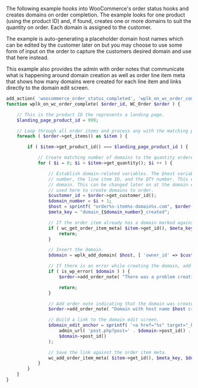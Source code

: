 The following example hooks into WooCommerce's order status hooks and creates domains on order completion. The example looks for one product (using the product ID) and, if found, creates one or more domains to suit the quantity on order. Each domain is assigned to the customer.

The example is auto-generating a placeholder domain host names which can be edited by the customer later on but you may choose to use some form of input on the order to capture the customers desired domain and use that here instead. 

This example also provides the admin with order notes that communicate what is happening around domain creation as well as order line item meta that shows how many domains were created for each line item and links directly to the domain edit screen.

```php
add_action( 'woocommerce_order_status_completed', 'wplk_on_wc_order_complete', 10, 2 );
function wplk_on_wc_order_complete( $order_id, WC_Order $order ) {

	// This is the product ID the represents a landing page.
	$landing_page_product_id = 999;

	// Loop through all order items and process any with the matching product ID.
	foreach ( $order->get_items() as $item ) {

		if ( $item->get_product_id() === $landing_page_product_id ) {

			// Create matching number of domains to the quantity ordered.
			for ( $i = 0; $i < $item->get_quantity(); $i ++ ) {

				// Establish domain-related variables. The $host variable is being auto-generated based on the order
				// number, the line item ID, and the QTY number. This ensure unique host names are generated for each
				// domain. This can be changed later on at the domain edit screen or some custom order fields could be
				// used here to create domains to order.
				$customer_id = $order->get_customer_id();
				$domain_number = $i + 1;
				$host = sprintf( "order%s-item%s-domain%s.com", $order->get_id(), $item->get_id(), $domain_number );
				$meta_key = "domain_{$domain_number}_created";

				// If the order item already has a domain marked against this meta key, stop here.
				if ( wc_get_order_item_meta( $item->get_id(), $meta_key ) ) {
					return;
				}

				// Insert the domain.
				$domain = wplk_add_domain( $host, [ 'owner_id' => $customer_id ] );

				// If there is an error while creating the domain, add an order note with details and stop there.
				if ( is_wp_error( $domain ) ) {
					$order->add_order_note( "There was a problem creating the $host domain. Error reads: {$domain->get_error_message()}" );

					return;
				}

				// Add order note indicating that the domain was created.
				$order->add_order_note( "Domain with host name $host created" );

				// Build a link to the domain edit screen.
				$domain_edit_anchor = sprintf( '<a href="%s" target="_blank">%s</a>',
					admin_url( 'post.php?post=' . $domain->post_id() . '&action=edit' ),
					$domain->post_id()
				);

				// Save the link against the order item meta.
				wc_add_order_item_meta( $item->get_id(), $meta_key, $domain_edit_anchor );
			}
		}
	}
}
```
